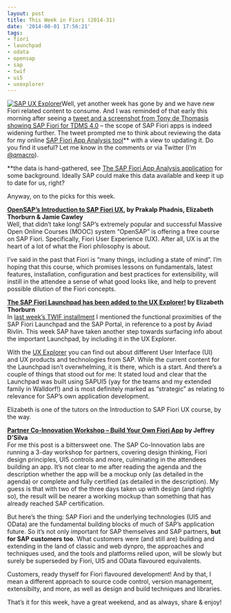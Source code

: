```yaml
---
layout: post
title: This Week in Fiori (2014-31)
date: '2014-08-01 17:56:21'
tags:
- fiori
- launchpad
- odata
- opensap
- sap
- twif
- ui5
- uxexplorer
---
```



[![SAP UX Explorer](/wp-content/uploads/2014/08/Screen-Shot-2014-08-01-at-18.42.49-300x214.png)](/wp-content/uploads/2014/08/Screen-Shot-2014-08-01-at-18.42.49.png)Well, yet another week has gone by and we have new Fiori related content to consume. And I was reminded of that early this morning after seeing a [tweet and a screenshot from Tony de Thomasis showing SAP Fiori for TDMS 4.0](https://twitter.com/c821311/status/495067577735864321/photo/1) – the scope of SAP Fiori apps is indeed widening further. The tweet prompted me to think about reviewing the data for my online [SAP Fiori App Analysis tool](https://code.bluefinsolutions.com/~dadams/FioriWebinar/AppAnalysis.html)** with a view to updating it. Do you find it useful? Let me know in the comments or via Twitter (I’m [@qmacro](http://twitter.com/qmacro)).

**the data is hand-gathered, see [The SAP Fiori App Analysis application](http://youtu.be/aVeQ4asHgaY) for some background. Ideally SAP could make this data available and keep it up to date for us, right?

Anyway, on to the picks for this week.

**[OpenSAP’s Introduction to SAP Fiori UX](https://open.sap.com/course/fiori1), by Prakalp Phadnis, Elizabeth Thorburn & Jamie Cawley**  
 Well, that didn’t take long! SAP’s extremely popular and successful Massive Open Online Courses (MOOC) system “OpenSAP” is offering a free course on SAP Fiori. Specifically, Fiori User Experience (UX). After all, UX is at the heart of a lot of what the Fiori philosophy is about.

I’ve said in the past that Fiori is “many things, including a state of mind”. I’m hoping that this course, which promises lessons on fundamentals, latest features, installation, configuration and best practices for extensibility, will instill in the attendee a sense of what good looks like, and help to prevent possible dilution of the Fiori concepts.

**[The SAP Fiori Launchpad has been added to the UX Explorer!](http://scn.sap.com/community/mobile/blog/2014/07/29/the-sap-fiori-launchpad-has-been-added-to-the-ux-explorer) by Elizabeth Thorburn**  
 In [last week’s TWIF installment](pipetree.com/qmacro/blog/2014/07/this-week-in-fiori-2014-30/) I mentioned the functional proximities of the SAP Fiori Launchpad and the SAP Portal, in reference to a post by Aviad Rivlin. This week SAP have taken another step towards surfacing info about the important Launchpad, by including it in the UX Explorer.

With the [UX Explorer](https://uxexplorer.hana.ondemand.com/index.html) you can find out about different User Interface (UI) and UX products and technologies from SAP. While the current content for the Launchpad isn’t overwhelming, it is there, which is a start. And there’s a couple of things that stood out for me: It stated loud and clear that the Launchpad was built using SAPUI5 (yay for the teams and my extended family in Walldorf!) and is most definitely marked as “strategic” as relating to relevance for SAP’s own application development.

Elizabeth is one of the tutors on the Introduction to SAP Fiori UX course, by the way.

**[Partner Co-Innovation Workshop – Build Your Own Fiori App](http://scn.sap.com/blogs/SAPPSA_Jeffrey/2014/07/28/partner-co-innovation-workshop--build-your-own-fiori-app) by Jeffrey D’Silva**  
 For me this post is a bittersweet one. The SAP Co-Innovation labs are running a 3-day workshop for partners, covering design thinking, Fiori design principles, UI5 controls and more, culminating in the attendees building an app. It’s not clear to me after reading the agenda and the description whether the app will be a mockup only (as detailed in the agenda) or complete and fully certified (as detailed in the description). My guess is that with two of the three days taken up with design (and rightly so), the result will be nearer a working mockup than something that has already reached SAP certification.

But here’s the thing: SAP Fiori and the underlying technologies (UI5 and OData) are the fundamental building blocks of much of SAP’s application future. So it’s not only important for SAP themselves and SAP partners, **but for SAP customers too**. What customers were (and still are) building and extending in the land of classic and web dynpro, the approaches and techniques used, and the tools and platforms relied upon, will be slowly but surely be superseded by Fiori, UI5 and OData flavoured equivalents.

Customers, ready thyself for Fiori flavoured development! And by that, I mean a different approach to source code control, version management, extensibilty, and more, as well as design and build techniques and libraries.

That’s it for this week, have a great weekend, and as always, share & enjoy!


